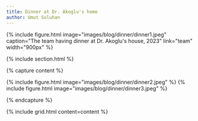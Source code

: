 ```yaml
---
title: Dinner at Dr. Akoglu's home
author: Umut Suluhan
---
```


{%
  include figure.html
  image="images/blog/dinner/dinner1.jpeg"
  caption="The team having dinner at Dr. Akoglu's house, 2023"
  link="team"
  width="900px"
%}

{% include section.html %}

{% capture content %}

{% include figure.html image="images/blog/dinner/dinner2.jpeg" %}
{% include figure.html image="images/blog/dinner/dinner3.jpeg" %}

{% endcapture %}

{% include grid.html content=content %}